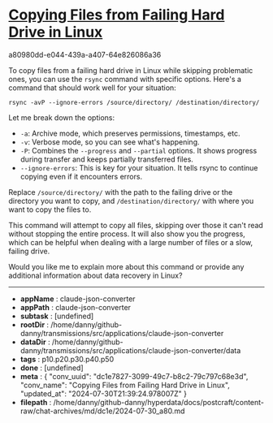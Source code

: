 # [Copying Files from Failing Hard Drive in Linux](https://claude.ai/chat/dc1e7827-3099-49c7-b8c2-79c797c68e3d)

a80980dd-e044-439a-a407-64e826086a36

 To copy files from a failing hard drive in Linux while skipping problematic ones, you can use the `rsync` command with specific options. Here's a command that should work well for your situation:

```
rsync -avP --ignore-errors /source/directory/ /destination/directory/
```

Let me break down the options:

- `-a`: Archive mode, which preserves permissions, timestamps, etc.
- `-v`: Verbose mode, so you can see what's happening.
- `-P`: Combines the `--progress` and `--partial` options. It shows progress during transfer and keeps partially transferred files.
- `--ignore-errors`: This is key for your situation. It tells rsync to continue copying even if it encounters errors.

Replace `/source/directory/` with the path to the failing drive or the directory you want to copy, and `/destination/directory/` with where you want to copy the files to.

This command will attempt to copy all files, skipping over those it can't read without stopping the entire process. It will also show you the progress, which can be helpful when dealing with a large number of files or a slow, failing drive.

Would you like me to explain more about this command or provide any additional information about data recovery in Linux?

---

* **appName** : claude-json-converter
* **appPath** : claude-json-converter
* **subtask** : [undefined]
* **rootDir** : /home/danny/github-danny/transmissions/src/applications/claude-json-converter
* **dataDir** : /home/danny/github-danny/transmissions/src/applications/claude-json-converter/data
* **tags** : p10.p20.p30.p40.p50
* **done** : [undefined]
* **meta** : {
  "conv_uuid": "dc1e7827-3099-49c7-b8c2-79c797c68e3d",
  "conv_name": "Copying Files from Failing Hard Drive in Linux",
  "updated_at": "2024-07-30T21:39:24.978007Z"
}
* **filepath** : /home/danny/github-danny/hyperdata/docs/postcraft/content-raw/chat-archives/md/dc1e/2024-07-30_a80.md